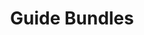 ---
title: Guide Bundles
description: "Check out Linode's curated collections of Linux guides and tutorials."
---